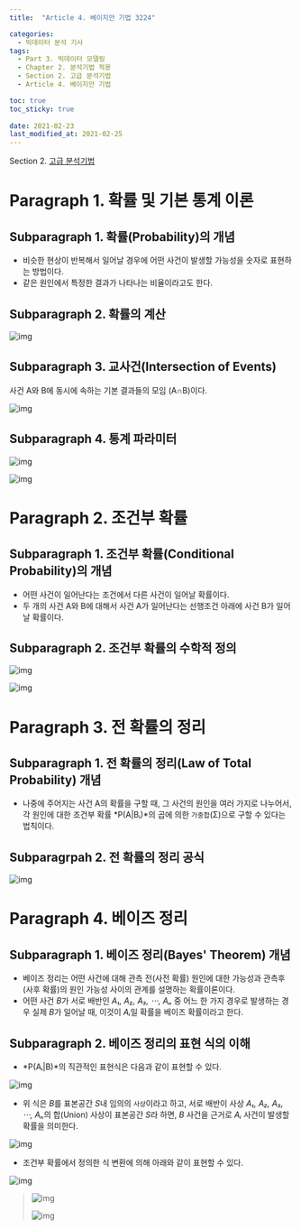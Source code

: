 ```yaml
---
title:  "Article 4. 베이지안 기법 3224"

categories:
  - 빅데이터 분석 기사
tags: 
  - Part 3. 빅데이터 모델링
  - Chapter 2. 분석기법 적용
  - Section 2. 고급 분석기법
  - Article 4. 베이지안 기법

toc: true
toc_sticky: true
 
date: 2021-02-23
last_modified_at: 2021-02-25
---
```


Section 2. [고급 분석기법]()

# Paragraph 1. 확률 및 기본 통계 이론

## Subparagraph 1. 확률(Probability)의 개념

- 비슷한 현상이 반복해서 일어날 경우에 어떤 사건이 발생할 가능성을 숫자로 표현하는 방법이다.
- 같은 원인에서 특정한 결과가 나타나는 비율이라고도 한다.

## Subparagraph 2. 확률의 계산

![img](https://postfiles.pstatic.net/MjAyMTA0MDRfMTA2/MDAxNjE3NTI4OTcxNDc0.8xKR8CS0JIxEO46d2owoAKrDd5L8EttensKURRkF2AMg.pMitfn_CUuLaQpeotXIXUJ4MTA3TC8q4Xoe8PCCi0yMg.JPEG.leechardfeynman/SmartSelect_20210404-183608_Xodo_Docs.jpg?type=w1)

## Subparagraph 3. 교사건(Intersection of Events)

사건 A와 B에 동시에 속하는 기본 결과들의 모임 (A∩B)이다.

![img](https://postfiles.pstatic.net/MjAyMTA0MDRfMTM3/MDAxNjE3NTI4OTk0MDgx.MraQqkYba2mwZNiM6uV7HZVGQab7x1D9FfbBgpPNWNYg.gkpciaoG8ix5je1t7CDBcEJvcdYKEf37CuIQXN-vhCQg.JPEG.leechardfeynman/SmartSelect_20210404-183631_Xodo_Docs.jpg?type=w1)

## Subparagraph 4. 통계 파라미터

![img](https://postfiles.pstatic.net/MjAyMTA0MDRfMzYg/MDAxNjE3NTI5MDE3NDUy.FsKZ3QTtKYKNxWeZaiGAJ-0ZTmOuT1zFmJtfZcILynog.q3UiBumQQZuulBdnIEOBfqWyWN8jBdxFqMFIHAL0VP8g.JPEG.leechardfeynman/SmartSelect_20210404-183655_Xodo_Docs.jpg?type=w1)

![img](https://postfiles.pstatic.net/MjAyMTA0MDRfMjQ0/MDAxNjE3NTI5MDM4NjQ5.qa3sJDeTx2DXXUrBiz8NOn6xDjsn9t2tAYJsawiD50Qg.J6z9dFtjXeOTxowhPl2UeAx262h2beymSi51RpMcVIwg.JPEG.leechardfeynman/SmartSelect_20210404-183715_Xodo_Docs.jpg?type=w1)



# Paragraph 2. 조건부 확률

## Subparagraph 1. 조건부 확률(Conditional Probability)의 개념

- 어떤 사건이 일어난다는 조건에서 다른 사건이 일어날 확률이다.
- 두 개의 사건 A와 B에 대해서 사건 A가 일어난다는 선행조건 아래에 사건 B가 일어날 확률이다.

## Subparagraph 2. 조건부 확률의 수학적 정의

![img](https://postfiles.pstatic.net/MjAyMTA0MDRfMTQw/MDAxNjE3NTI5MDU2NjIw.NU6rUJNSOvl7xXfq62KcljYkPgI4VRM9dGypEjNckHog.bhw4h7Te4d2wLht8TXsWKAH5dJsbe4e-Df6Kq6LwQiwg.JPEG.leechardfeynman/SmartSelect_20210404-183733_Xodo_Docs.jpg?type=w1)

![img](https://postfiles.pstatic.net/MjAyMTA0MDRfMTk3/MDAxNjE3NTI5MDgxOTYw.ozIsylFEH7uegDLtnM7NKs9_t22gOqo6inC0wLDPvlUg.Yuo9TGlwc7I9Bjwer5Nv26JhM5wBFYpOC1kM6mlYn9Eg.JPEG.leechardfeynman/SmartSelect_20210404-183758_Xodo_Docs.jpg?type=w1)



# Paragraph 3. 전 확률의 정리

## Subparagraph 1. 전 확률의 정리(Law of Total Probability) 개념

- 나중에 주어지는 사건 A의 확률을 구할 때, 그 사건의 원인을 여러 가지로 나누어서, 각 원인에 대한 조건부 확률 *P(A|Bᵢ)*의 곱에 의한 `가중합`(Σ)으로 구할 수 있다는 법칙이다.

## Subparagrpah 2. 전 확률의 정리 공식

![img](https://postfiles.pstatic.net/MjAyMTA0MDRfMTMy/MDAxNjE3NTI5MTAwODg0.ML6JsBTeAVLIdX61p7VhYqz0JjFLfH_436R3AAR_hu4g.lmbEPeqpnS1_gjOIk6frmNkQRkUucDBFl6NmDPoYVtQg.JPEG.leechardfeynman/SmartSelect_20210404-183818_Xodo_Docs.jpg?type=w1)

# Paragraph 4. 베이즈 정리



## Subparagraph 1. 베이즈 정리(Bayes' Theorem) 개념

- 베이즈 정리는 어떤 사건에 대해 관측 전(사전 확률) 원인에 대한 가능성과 관측후(사후 확률)의 원인 가능성 사이의 관계를 설명하는 확률이론이다.
- 어떤 사건 *B*가 서로 배반인 *A₁, A₂, A₃, ⋅⋅⋅, Aₙ* 중 어느 한 가지 경우로 발생하는 경우 실제 *B*가 일어날 때, 이것이 *Aᵢ*일 확률을 베이즈 확률이라고 한다.

## Subparagraph 2. 베이즈 정리의 표현 식의 이해

- *P(Aᵢ|B)*의 직관적인 표현식은 다음과 같이 표현할 수 있다.

![img](https://postfiles.pstatic.net/MjAyMTA0MDRfMTUx/MDAxNjE3NTI5MTIwNjE4.JpXSN_6_mt3NHh4sfCsj4ffXhIAD5vBnLCFqyBdk4bAg.fmXM2hRNFnbSdYzpv7jjlEfAxVgMB26n0OIcuBvmDgUg.JPEG.leechardfeynman/SmartSelect_20210404-183838_Xodo_Docs.jpg?type=w1)

- 위 식은 *B*를 표본공간 *S*내 임의의 `사상`이라고 하고, 서로 배반이 사상 *A₁, A₂, A₃, ⋅⋅⋅, Aₙ*의 합(Union) 사상이 표본공간 *S*라 하면, *B* 사건을 근거로 *Aᵢ* 사건이 발생할 확률을 의미한다.

![img](https://postfiles.pstatic.net/MjAyMTA0MDRfMjUg/MDAxNjE3NTI5MTQxNDQ1.yXvq3sV4MOsjHnWIzknLnsWWbdbykss1EehanXigo5Ug.u8kmE2BvAeb5WWWO2YI8Xyd1r1iX9m3pptiSuQG_9b4g.JPEG.leechardfeynman/SmartSelect_20210404-183859_Xodo_Docs.jpg?type=w1)

- 조건부 확률에서 정의한 식 변환에 의해 아래와 같이 표현할 수 있다.

![img](https://postfiles.pstatic.net/MjAyMTA0MDRfMTM5/MDAxNjE3NTI5MTYxMDI5.nABhpo80lcH9XFdQpEP4D-7ZXJOECV0cQqvV-OOYUwcg.-pEDWRFfUnYIn_4zBfn9RE0lIY-CZcUQoTnGndPtNhwg.JPEG.leechardfeynman/SmartSelect_20210404-183918_Xodo_Docs.jpg?type=w1)

> ![img](https://postfiles.pstatic.net/MjAyMTA0MDRfMjMx/MDAxNjE3NTI5MTgyNTAy.zQc21KhXJ_f1Pe410Ow95Z9P_9CQbr6H96U6m-DtLBcg.4knyHL1OZhb1iXwagbnljp6O2VYplNonDj0Qw-0X6Sgg.JPEG.leechardfeynman/SmartSelect_20210404-183939_Xodo_Docs.jpg?type=w1)
>
> ![img](https://postfiles.pstatic.net/MjAyMTA0MDRfMTg1/MDAxNjE3NTI5MjE0NTg5.XhpDNMiBeCRDkiahhnvDlafYoLIyhUug-osgt4yt2W8g.ZN5pbgsjt5IHHs7GTkw9AXMdWhgVCRPgBjZB3XEGfbwg.JPEG.leechardfeynman/SmartSelect_20210404-184010_Xodo_Docs.jpg?type=w1)
>
> 